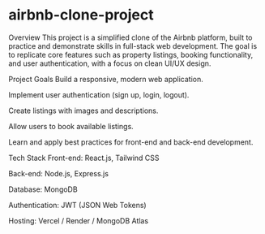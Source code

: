 # airbnb-clone-project
Overview
This project is a simplified clone of the Airbnb platform, built to practice and demonstrate skills in full-stack web development. The goal is to replicate core features such as property listings, booking functionality, and user authentication, with a focus on clean UI/UX design.

Project Goals
Build a responsive, modern web application.

Implement user authentication (sign up, login, logout).

Create listings with images and descriptions.

Allow users to book available listings.

Learn and apply best practices for front-end and back-end development.

Tech Stack
Front-end: React.js, Tailwind CSS

Back-end: Node.js, Express.js

Database: MongoDB

Authentication: JWT (JSON Web Tokens)

Hosting: Vercel / Render / MongoDB Atlas

